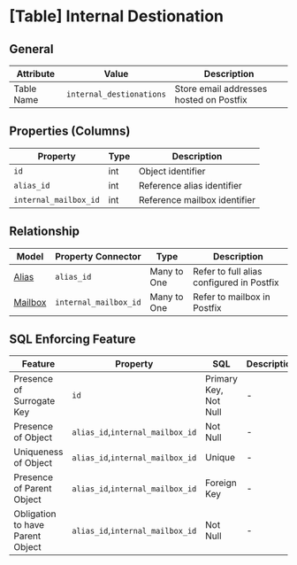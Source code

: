 # [Table] Internal Destionation
## General

| Attribute | Value | Description |
| - | - | - |
| Table Name | `internal_destionations` | Store email addresses hosted on Postfix |

## Properties (Columns)

| Property | Type | Description |
| - | - | - |
| `id` | int | Object identifier |
| `alias_id` | int | Reference alias identifier |
| `internal_mailbox_id` | int | Reference mailbox identifier |

## Relationship 

| Model | Property Connector | Type | Description |
| - | - | - | - |
| [Alias](alias.md) | `alias_id` | Many to One | Refer to full alias configured in Postfix |
| [Mailbox](mailbox.md) | `internal_mailbox_id` | Many to One | Refer to mailbox in Postfix |

## SQL Enforcing Feature

| Feature | Property | SQL | Description |
| - | - | - | - |
| Presence of Surrogate Key | `id` | Primary Key, Not Null  | - |
| Presence of Object | `alias_id`,`internal_mailbox_id` | Not Null | - |
| Uniqueness of Object | `alias_id`,`internal_mailbox_id` | Unique | - |
| Presence of Parent Object | `alias_id`,`internal_mailbox_id` |  Foreign Key | - |
| Obligation to have Parent Object | `alias_id`,`internal_mailbox_id` | Not Null | - |